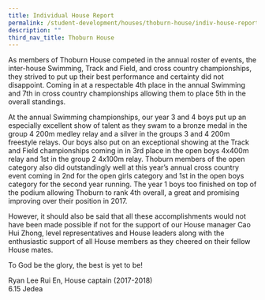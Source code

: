 ```yaml
---
title: Individual House Report
permalink: /student-development/houses/thoburn-house/indiv-house-report/
description: ""
third_nav_title: Thoburn House
---
```

As members of Thoburn House competed in the annual roster of events, the inter-house Swimming, Track and Field, and cross country championships, they strived to put up their best performance and certainty did not disappoint. Coming in at a respectable 4th place in the annual Swimming and 7th in cross country championships allowing them to place 5th in the overall standings.

At the annual Swimming championships, our year 3 and 4 boys put up an especially excellent show of talent as they swam to a bronze medal in the group 4 200m medley relay and a silver in the groups 3 and 4 200m freestyle relays. Our boys also put on an exceptional showing at the Track and Field championships coming in in 3rd place in the open boys 4x400m relay and 1st in the group 2 4x100m relay. Thoburn members of the open category also did outstandingly well at this year’s annual cross country event coming in 2nd for the open girls category and 1st in the open boys category for the second year running. The year 1 boys too finished on top of the podium allowing Thoburn to rank 4th overall, a great and promising improving over their position in 2017.

However, it should also be said that all these accomplishments would not have been made possible if not for the support of our House manager Cao Hui Zhong, level representatives and House leaders along with the enthusiastic support of all House members as they cheered on their fellow House mates.

To God be the glory, the best is yet to be!

Ryan Lee Rui En, House captain (2017-2018) <br>
6.15 Jedea
